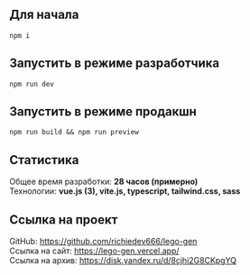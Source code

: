## Для начала
`npm i`

## Запустить в режиме разработчика
`npm run dev`

## Запустить в режиме продакшн
`npm run build && npm run preview`

## Статистика
Общее время разработки: <strong>28 часов (примерно)</strong> <br>
Технологии: <strong>vue.js (3), vite.js, typescript, tailwind.css, sass</strong>

## Ссылка на проект
GitHub: https://github.com/richiedev666/lego-gen <br>
Ссылка на сайт: https://lego-gen.vercel.app/ <br>
Ссылка на архив: https://disk.yandex.ru/d/8cjhi2G8CKpgYQ
